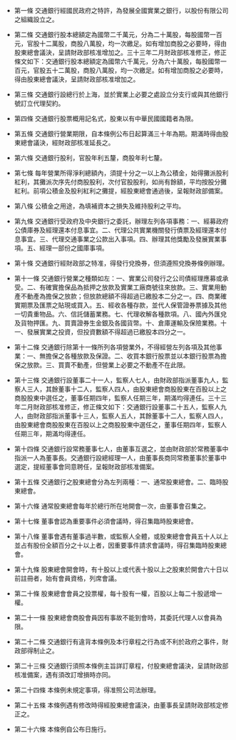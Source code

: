 * 第一條 交通銀行經國民政府之特許，為發展全國實業之銀行，以股份有限公司之組織設立之。

* 第二條 交通銀行股本總額定為國幣二千萬元，分為二十萬股，每股國幣一百元，官股十二萬股，商股八萬股，均一次繳足。如有增加商股之必要時，得由股東總會議決，呈請財政部核准增加之。三十三年二月財政部核准修正，修正條文如下：交通銀行股本總額定為國幣六千萬元，分為六十萬股，每股國幣一百元，官股五十二萬股，商股八萬股，均一次繳足。如有增加商股之必要時，得由股東總會議決，呈請財政部核准增加之。

* 第三條 交通銀行設總行於上海，並於實業上必要之處設立分支行或與其他銀行號訂立代理契約。

* 第四條 交通銀行股票概用記名式，股東以有中華民國國籍者為限。

* 第五條 交通銀行營業期限，自本條例公布日起算滿三十年為期。期滿時得由股東總會議決，經財政部核准延長之。

* 第六條 交通銀行股利，官股年利五釐，商股年利七釐。

* 第七條 每年營業所得淨利總額內，須提十分之一以上為公積金，始得攤派股利紅利，其攤派次序先付商股股利，次付官股股利，如尚有餘額，平均按股分攤紅利。前項公積金及股利紅利之攤提，經股東總會通過後，呈報財政部備案。

* 第八條 公積金之用途，為填補資本之損失及維持股利之平均。

* 第九條 交通銀行受政府及中央銀行之委託，辦理左列各項事務：一、經募政府公債庫券及經理還本付息事宜。二、代理公共實業機關發行債票及經理還本付息事宜。三、代理交通事業之公款出入事項。四、辦理其他獎勵及發展實業事項。五、經理一部份之國庫事項。

* 第十條 交通銀行經財政部之特准，得發行兌換券，但須遵照兌換券條例辦理。

* 第十一條 交通銀行營業之種類如左：一、實業公司發行之公司債經理應募或承受。二、有確實擔保品為抵押之放款及實業工廠商號往來放款。三、實業用動產不動產為擔保之放款；但放款總額不得超過已繳股本二分之一。四、商業確實期票及匯票之貼現或買入。五、經收各種存款，並代人保管證券票據及其他一切貴重物品。六、信託儲蓄業務。七、代理收解各種款項。八、國內外匯兌及貨物押匯。九、買賣證券生金銀及各國貨幣。十、倉庫運輸及保險業務。十一、發展實業之投資，但投資數額不得超過已繳股本四分之一。

* 第十二條 交通銀行除第十一條所列各項營業外，不得經營左列各項及其他事業：一、無擔保之各種放款及保證。二、收買本銀行股票並以本銀行股票為擔保之放款。三、買賣不動產，但營業上必要之不動產不在此限。

* 第十三條 交通銀行設董事二十一人，監察人七人，由財政部指派董事九人，監察人三人，其餘董事十二人，監察人四人，由股東總會商股股東在百股以上之商股股東中選任之，董事任期四年，監察人任期三年，期滿均得連任。三十三年二月財政部核准修正，修正條文如下：交通銀行設董事二十五人，監察人九人，由財政部指派董事十三人，監察人五人，其餘董事十二人，監察人四人，由股東總會商股股東在百股以上之商股股東中選任之，董事任期四年，監察人任期三年，期滿均得連任。

* 第十四條 交通銀行設常務董事七人，由董事互選之，並由財政部於常務董事中指派一人為董事長。交通銀行設總經理一人，由董事長商同常務董事於董事中選定，提經董事會同意聘任，呈報財政部核准備案。

* 第十五條 交通銀行之股東總會分為左列兩種：一、通常股東總會。二、臨時股東總會。

* 第十六條 通常股東總會每年於總行所在地開會一次，由董事會召集之。

* 第十七條 董事會認為重要事件必須會議時，得召集臨時股東總會。

* 第十八條 董事會遇有董事過半數，或監察人全體，或股東總會會員五十人以上並占有股份全額百分之十以上者，因重要事件請求會議時，得召集臨時股東總會。

* 第十九條 股東總會開會時，有十股以上或代表十股以上之股東於開會六十日以前註冊者，始有會員資格，列席會議。

* 第二十條 股東總會會員之投票權，每十股有一權，百股以上每二十股遞增一權。

* 第二十一條 股東總會商股會員因有事故不能到會時，其委託代理人以會員為限。

* 第二十二條 交通銀行有違背本條例及本行章程之行為或不利於政府之事件，財政部得制止之。

* 第二十三條 交通銀行須照本條例主旨詳訂章程，付股東總會議決，呈請財政部核准備案，遇有須改訂增損時亦同。

* 第二十四條 本條例未規定事項，得准照公司法辦理。

* 第二十五條 本條例遇有修改時得經股東總會議決，由董事長呈請財政部核定修正之。

* 第二十六條 本條例自公布日施行。

